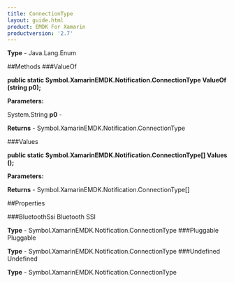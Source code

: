 ```yaml
---
title: ConnectionType
layout: guide.html
product: EMDK For Xamarin 
productversion: '2.7' 
---
```


    

**Type** - Java.Lang.Enum

##Methods
###ValueOf

**public static Symbol.XamarinEMDK.Notification.ConnectionType ValueOf (string p0);**


        

**Parameters:**

System.String **p0**  - 
        

**Returns** - Symbol.XamarinEMDK.Notification.ConnectionType

###Values

**public static Symbol.XamarinEMDK.Notification.ConnectionType[] Values ();**


        

**Parameters:**

**Returns** - Symbol.XamarinEMDK.Notification.ConnectionType[]

##Properties

###BluetoothSsi
Bluetooth SSI

**Type** - Symbol.XamarinEMDK.Notification.ConnectionType
###Pluggable
Pluggable

**Type** - Symbol.XamarinEMDK.Notification.ConnectionType
###Undefined
Undefined

**Type** - Symbol.XamarinEMDK.Notification.ConnectionType
